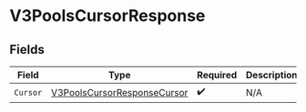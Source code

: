# V3PoolsCursorResponse


## Fields

| Field                                                                                 | Type                                                                                  | Required                                                                              | Description                                                                           |
| ------------------------------------------------------------------------------------- | ------------------------------------------------------------------------------------- | ------------------------------------------------------------------------------------- | ------------------------------------------------------------------------------------- |
| `Cursor`                                                                              | [V3PoolsCursorResponseCursor](../../Models/Components/V3PoolsCursorResponseCursor.md) | :heavy_check_mark:                                                                    | N/A                                                                                   |